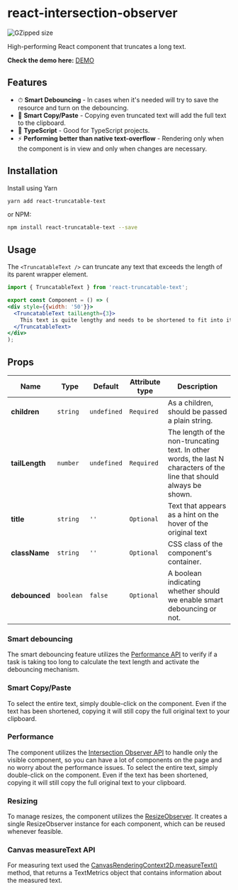 # react-intersection-observer

![GZipped size][npm-minzip-svg]

High-performing React component that truncates a long text.

**Check the demo here:**
[DEMO](https://react-truncatable-text-demo.vercel.app/)

## Features

- ⏱ **Smart Debouncing** - In cases when it's needed will try to save the resource and turn on the debouncing.
- 💾 **Smart Copy/Paste** - Copying even truncated text will add the full text to the clipboard.
- 📝 **TypeScript** - Good for TypeScript projects.
- ⚡️ **Performing better than native text-overflow** - Rendering only when the component is in view and only when changes are necessary.


## Installation

Install using Yarn

```sh
yarn add react-truncatable-text
```

or NPM:

```sh
npm install react-truncatable-text --save
```

## Usage

The `<TruncatableText />` can truncate any text that exceeds the length of its parent wrapper element.

```jsx
import { TruncatableText } from 'react-truncatable-text';

export const Component = () => (
<div style={{width: '50'}}>
  <TruncatableText tailLength={3}>
    This text is quite lengthy and needs to be shortened to fit into its parent container!
  </TruncatableText>
</div>
);

```

## Props

| Name                   | Type            | Default       | Attribute type   | Description                                                                                                                                                                                                                                                                                     |
| ---------------------- | --------------- | ------------- | ---------------- | --------------------------------------------------------------------------------------------------------------------------------- |
| **children**           | `string`        | `undefined`   | `Required`       | As a children, should be passed a plain string.                                                                                   |
| **tailLength**         | `number`        | `undefined`   | `Required`       | The length of the non-truncating text. In other words, the last N characters of the line that should always be shown.             |
| **title**              | `string`        | `''`          | `Optional`       | Text that appears as a hint on the hover of the original text                                                                     |
| **className**          | `string`        | `''`          | `Optional`       | CSS class of the component's container.                                                                                           |
| **debounced**          | `boolean`       | `false`       | `Optional`       | A boolean indicating whether should we enable smart debouncing or not.                                                            |

### Smart debouncing

The smart debouncing feature utilizes the [Performance API](https://developer.mozilla.org/en-US/docs/Web/API/Performance/now) to verify if a task is taking too long to calculate the text length and activate the debouncing mechanism.

### Smart Copy/Paste

To select the entire text, simply double-click on the component. Even if the text has been shortened, copying it will still copy the full original text to your clipboard.

### Performance

The component utilizes the [Intersection Observer API](https://developer.mozilla.org/en-US/docs/Web/API/Intersection_Observer_API) to handle only the visible component, so you can have a lot of components on the page and no worry about the performance issues. 
To select the entire text, simply double-click on the component. Even if the text has been shortened, copying it will still copy the full original text to your clipboard.

### Resizing

To manage resizes, the component utilizes the [ResizeObserver](https://developer.mozilla.org/en-US/docs/Web/API/ResizeObserver). It creates a single ResizeObserver instance for each component, which can be reused whenever feasible.

### Canvas measureText API

For measuring text used the [CanvasRenderingContext2D.measureText()](https://developer.mozilla.org/en-US/docs/Web/API/CanvasRenderingContext2D/measureText) method, that returns a TextMetrics object that contains information about the measured text.

[npm-minzip-svg]:
  https://img.shields.io/bundlephobia/minzip/react-truncatable-text.svg
